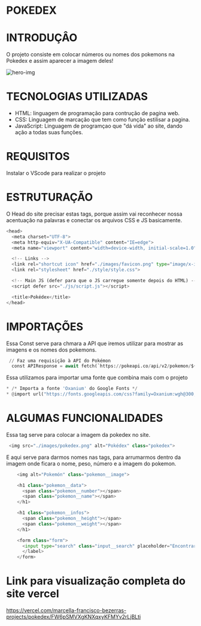 # POKEDEX

# INTRODUÇÂO

O projeto consiste em colocar números ou nomes dos pokemons na Pokedex e assim aparecer a imagem deles!

![hero-img](https://github.com/user-attachments/assets/4af14f04-26b1-492e-9d31-145680cc4c2e)

# TECNOLOGIAS UTILIZADAS
 
* HTML: linguagem de programação para contrução de pagina web.
* CSS: Linguagem de marcação que tem como função estilisar a pagina.
* JavaScript: Linguagem de programçao que "dá vida" ao site, dando ação a todas suas funções.

# REQUISITOS

Instalar o VScode para realizar o projeto

# ESTRUTURAÇÃO

O Head do site precisar estas tags, porque assim vai reconhecer nossa acentuação na palavras e conectar os arquivos CSS e JS basicamente.
``` py
<head>
  <meta charset="UTF-8">
  <meta http-equiv="X-UA-Compatible" content="IE=edge">
  <meta name="viewport" content="width=device-width, initial-scale=1.0">

  <!-- Links -->
  <link rel="shortcut icon" href="./images/favicon.png" type="image/x-icon">
  <link rel="stylesheet" href="./style/style.css">

  <!-- Main JS (defer para que o JS carregue somente depois do HTML) -->
  <script defer src="./js/script.js"></script>

  <title>Pokédex</title> 
</head>

```

# IMPORTAÇÕES 
Essa Const serve para chmara a API que iremos utilizar para mostrar as imagens e os nomes dos pokemons.
``` py
 // Faz uma requisição à API do Pokémon
  const APIResponse = await fetch(`https://pokeapi.co/api/v2/pokemon/${pokemon}`);
```
Essa utilizamos para importar uma fonte que combina mais com o projeto
``` py
* /* Importa a fonte 'Oxanium' do Google Fonts */
* @import url("https://fonts.googleapis.com/css?family=Oxanium:wgh@300;400;500;600;700;800&display=swap");
```

# ALGUMAS FUNCIONALIDADES
Essa tag serve para colocar a imagem da pokedex no site.
``` py
 <img src="./images/pokedex.png" alt="Pokédex" class="pokedex">
```
E aqui serve para darmos nomes nas tags, para arrumarmos dentro da imagem onde ficara o nome, peso, número e a imagem do pokemon.
``` py
    <img alt="Pokemón" class="pokemon__image">

    <h1 class="pokemon__data">
      <span class="pokemon__number"></span>
      <span class="pokemon__name"></span>
    </h1>

    <h1 class="pokemon__infos">
      <span class="pokemon__height"></span>
      <span class="pokemon__weight"></span>
    </h1>

    <form class="form">
      <input type="search" class="input__search" placeholder="Encontrar Pokémon" required>
      </label>
    </form>
```
# Link para visualização completa do site vercel

https://vercel.com/marcella-francisco-bezerras-projects/pokedex/FW6pSMVXgKNXqxyKFMYv2rLjBLti
